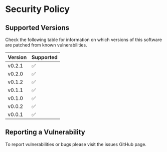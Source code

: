 # Security Policy

## Supported Versions

Check the following table for information on which versions of this software are patched from known vulnerabilities.

| Version | Supported          |
|---------| ------------------ |
| v0.2.1  | :white_check_mark: |
| v0.2.0  | :white_check_mark: |
| v0.1.2  | :white_check_mark: |
| v0.1.1  | :white_check_mark: |
| v0.1.0  | :white_check_mark: |
| v0.0.2  | :white_check_mark: |
| v0.0.1  | :white_check_mark: |

## Reporting a Vulnerability

To report vulnerabilities or bugs please visit the issues GitHub page.
